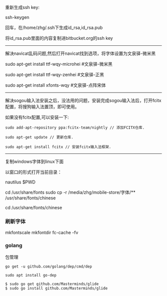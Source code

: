 重新生成ssh key:

ssh-keygen 

回车，在/home/zhg/.ssh下生成id_rsa,id_rsa.pub

将id_rsa.pub里面的内容复制进bitbucket.org的ssh key

---

解决navicat乱码问题,然后打开navicat找到选项，将字体设置为文泉驿-微米黑

sudo apt-get install ttf-wqy-microhei  #文泉驿-微米黑

sudo apt-get install ttf-wqy-zenhei  #文泉驿-正黑

sudo apt-get install xfonts-wqy #文泉驿-点阵宋体

---
解决sogou输入法安装之后，没法用的问题，安装完成sogou输入法后，打开fcitx配置，将搜狗输入法置顶，即可使用。

如果没有fcitx配置,可以安装一下:

    sudo add-apt-repository ppa:fcitx-team/nightly // 添加FCITX仓库.

    sudo apt-get update // 更新仓库.

    sudo apt-get install fcitx // 安装fcitx输入法框架.

---

复制windows字体到linux下面


以窗口的形式打开当前目录：

nautilus $PWD

cd /usr/share/fonts
sudo cp -r /media/zhg/mobile-store/字体/** /usr/share/fonts/chinese

cd /usr/share/fonts/chinese

### 刷新字体


mkfontscale
mkfontdir
fc-cache -fv




### golang

包管理

    go get -u github.com/golang/dep/cmd/dep

    sudo apt install go-dep

    $ sudo go get github.com/Masterminds/glide
    $ sudo go install github.com/Masterminds/glide